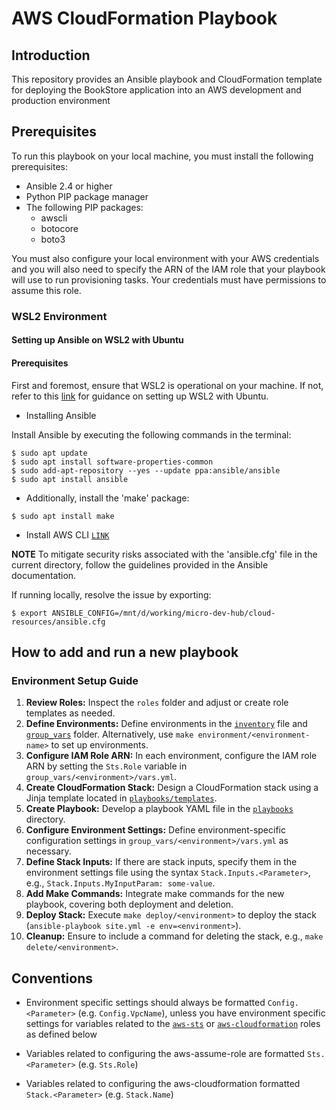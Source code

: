 # AWS CloudFormation Playbook

## Introduction

This repository provides an Ansible playbook and CloudFormation template for deploying the BookStore application into an AWS development and production environment
## Prerequisites

To run this playbook on your local machine, you must install the following prerequisites:

- Ansible 2.4 or higher
- Python PIP package manager
- The following PIP packages:
    - awscli
    - botocore
    - boto3

You must also configure your local environment with your AWS credentials and you will also need to specify
the ARN of the IAM role that your playbook will use to run provisioning tasks.
Your credentials must have permissions to assume this role.

### WSL2 Environment
#### Setting up Ansible on WSL2 with Ubuntu

#### Prerequisites

First and foremost, ensure that WSL2 is operational on your machine. If not, refer to this [link](<WSL2_SETUP_LINK>) for guidance on setting up WSL2 with Ubuntu.

- Installing Ansible

Install Ansible by executing the following commands in the terminal:

```shell
$ sudo apt update
$ sudo apt install software-properties-common
$ sudo add-apt-repository --yes --update ppa:ansible/ansible
$ sudo apt install ansible
```
- Additionally, install the 'make' package:

```shell
$ sudo apt install make
```

- Install AWS CLI [`LINK`](https://docs.aws.amazon.com/cli/latest/userguide/getting-started-install.html)

**NOTE**
To mitigate security risks associated with the 'ansible.cfg' file in the current directory,
follow the guidelines provided in the Ansible documentation.

If running locally, resolve the issue by exporting:
```shell
$ export ANSIBLE_CONFIG=/mnt/d/working/micro-dev-hub/cloud-resources/ansible.cfg
```

## How to add and run a new playbook

### Environment Setup Guide

1. **Review Roles:** Inspect the `roles` folder and adjust or create role templates as needed.
2. **Define Environments:** Define environments in the [`inventory`](./playbooks/inventory) file and [`group_vars`](./playbooks/group_vars) folder. Alternatively, use `make environment/<environment-name>` to set up environments.
3. **Configure IAM Role ARN:** In each environment, configure the IAM role ARN by setting the `Sts.Role` variable in `group_vars/<environment>/vars.yml`.
4. **Create CloudFormation Stack:** Design a CloudFormation stack using a Jinja template located in [`playbooks/templates`](./playbooks/templates).
5. **Create Playbook:** Develop a playbook YAML file in the [`playbooks`](./playbooks) directory.
6. **Configure Environment Settings:** Define environment-specific configuration settings in `group_vars/<environment>/vars.yml` as necessary.
7. **Define Stack Inputs:** If there are stack inputs, specify them in the environment settings file using the syntax `Stack.Inputs.<Parameter>`, e.g., `Stack.Inputs.MyInputParam: some-value`.
8. **Add Make Commands:** Integrate make commands for the new playbook, covering both deployment and deletion.
9. **Deploy Stack:** Execute `make deploy/<environment>` to deploy the stack (`ansible-playbook site.yml -e env=<environment>`).
10. **Cleanup:** Ensure to include a command for deleting the stack, e.g., `make delete/<environment>`.

## Conventions

- Environment specific settings should always be formatted `Config.<Parameter>` (e.g. `Config.VpcName`),
unless you have environment specific settings for variables related to the [`aws-sts`](https://github.com/docker-production-aws/aws-sts)
or [`aws-cloudformation`](https://github.com/docker-production-aws/aws-cloudformation) roles as defined below

- Variables related to configuring the aws-assume-role are formatted `Sts.<Parameter>` (e.g. `Sts.Role`)

- Variables related to configuring the aws-cloudformation formatted `Stack.<Parameter>` (e.g. `Stack.Name`)
